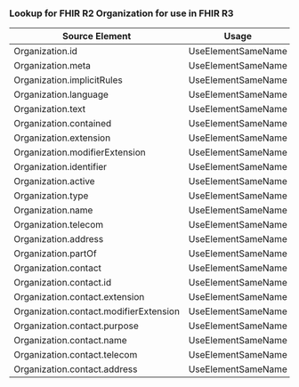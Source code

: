 ### Lookup for FHIR R2 Organization for use in FHIR R3

| Source Element | Usage | Target |
| -------------- | ----- | ------ |
| Organization.id | UseElementSameName | Organization.id |
| Organization.meta | UseElementSameName | Organization.meta |
| Organization.implicitRules | UseElementSameName | Organization.implicitRules |
| Organization.language | UseElementSameName | Organization.language |
| Organization.text | UseElementSameName | Organization.text |
| Organization.contained | UseElementSameName | Organization.contained |
| Organization.extension | UseElementSameName | Organization.extension |
| Organization.modifierExtension | UseElementSameName | Organization.modifierExtension |
| Organization.identifier | UseElementSameName | Organization.identifier |
| Organization.active | UseElementSameName | Organization.active |
| Organization.type | UseElementSameName | Organization.type |
| Organization.name | UseElementSameName | Organization.name |
| Organization.telecom | UseElementSameName | Organization.telecom |
| Organization.address | UseElementSameName | Organization.address |
| Organization.partOf | UseElementSameName | Organization.partOf |
| Organization.contact | UseElementSameName | Organization.contact |
| Organization.contact.id | UseElementSameName | Organization.contact.id |
| Organization.contact.extension | UseElementSameName | Organization.contact.extension |
| Organization.contact.modifierExtension | UseElementSameName | Organization.contact.modifierExtension |
| Organization.contact.purpose | UseElementSameName | Organization.contact.purpose |
| Organization.contact.name | UseElementSameName | Organization.contact.name |
| Organization.contact.telecom | UseElementSameName | Organization.contact.telecom |
| Organization.contact.address | UseElementSameName | Organization.contact.address |
